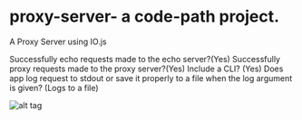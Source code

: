 # proxy-server- a code-path project.
A Proxy Server using IO.js

Successfully echo requests made to the echo server?(Yes)
Successfully proxy requests made to the proxy server?(Yes)
Include a CLI? (Yes)
Does app log request to stdout or save it properly to a file when the log argument is given? (Logs to a file)

![alt tag](https://cloud.githubusercontent.com/assets/1555006/7331634/e873ca5e-eacc-11e4-9f81-78ef3bd10649.gif)